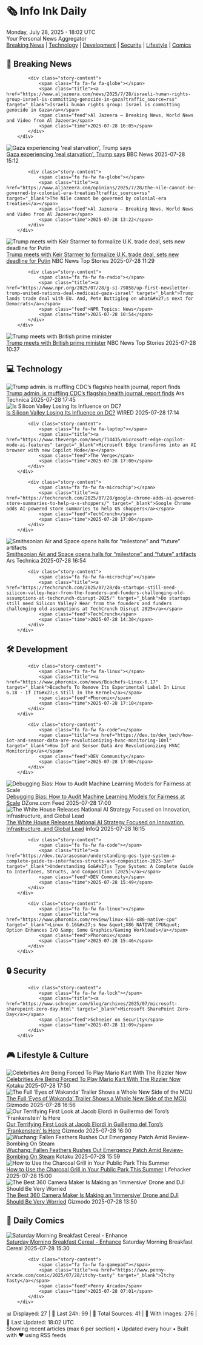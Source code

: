 <!-- Processing 54 RSS feeds at 2025-07-28 18:02:01 UTC -->
<!-- Processing: XKCD -->
<!-- Processing: Saturday Morning Breakfast Cereal -->
<!-- Processing: Penny Arcade -->
<!-- Processing: Poorly Drawn Lines -->
<!-- Processing: Dilbert -->
<!-- Processing: Questionable Content -->
<!-- Processing: CNN Top Stories -->
<!-- Processing: BBC Breaking News -->
<!-- Processing: CBC News -->
<!-- Error processing https://rss.cbc.ca/lineup/topstories.xml: The read operation timed out -->
<!-- Processing: Reuters World News -->
<!-- Processing: Guardian World News -->
<!-- Processing: TechCrunch -->
<!-- Processing: Ars Technica -->
<!-- Processing: WIRED -->
<!-- Processing: Slashdot -->
<!-- Processing: Hacker News -->
<!-- Processing: Phoronix Linux News -->
<!-- Processing: Linux.com -->
<!-- Processing: Ubuntu Blog -->
<!-- Processing: InfoQ -->
<!-- Processing: DZone -->
<!-- Processing: Martin Fowler -->
<!-- Processing: Kotaku -->
<!-- Processing: Schneier on Security -->
<!-- Generated 6 new posts out of 24 feeds processed -->
<div class="newspaper-header">
    <h1 class="newspaper-title">🗞️ Info Ink Daily</h1>
    <div class="newspaper-date">Monday, July 28, 2025 - 18:02 UTC</div>
    <div class="newspaper-subtitle">Your Personal News Aggregator</div>
</div>

<div class="newspaper-nav">
    <a href="#breaking">Breaking News</a> |
    <a href="#tech">Technology</a> |
    <a href="#dev">Development</a> |
    <a href="#security">Security</a> |
    <a href="#lifestyle">Lifestyle</a> |
    <a href="#webcomics">Comics</a>
</div>

<div class="news-section breaking-news" id="breaking">
<h2 class="section-header">🚨 Breaking News</h2>
<div class="stories-container">
<div class="story">
            
            <div class="story-content">
                <span class="fa fa-fw fa-globe"></span>
                <span class="title"><a href="https://www.aljazeera.com/news/2025/7/28/israeli-human-rights-group-israel-is-committing-genocide-in-gaza?traffic_source=rss" target="_blank">Israeli human rights group: Israel is committing genocide in Gaza</a></span>
                <span class="feed">Al Jazeera – Breaking News, World News and Video from Al Jazeera</span>
                <span class="time">2025-07-28 16:05</span>
            </div>
        </div>
<div class="story">
            <img src="https://ichef.bbci.co.uk/ace/standard/240/cpsprodpb/6f04/live/a66cc050-6bab-11f0-8dbd-f3d32ebd3327.jpg" alt="Gaza experiencing &#x27;real starvation&#x27;, Trump says" class="story-image" loading="lazy" onerror="this.style.display='none'">
            <div class="story-content">
                <span class="fa fa-fw fa-earth-americas"></span>
                <span class="title"><a href="https://www.bbc.com/news/articles/c62nr9rglm9o?at_medium=RSS&at_campaign=rss" target="_blank">Gaza experiencing &#x27;real starvation&#x27;, Trump says</a></span>
                <span class="feed">BBC News</span>
                <span class="time">2025-07-28 15:12</span>
            </div>
        </div>
<div class="story">
            
            <div class="story-content">
                <span class="fa fa-fw fa-globe"></span>
                <span class="title"><a href="https://www.aljazeera.com/opinions/2025/7/28/the-nile-cannot-be-governed-by-colonial-era-treaties?traffic_source=rss" target="_blank">The Nile cannot be governed by colonial-era treaties</a></span>
                <span class="feed">Al Jazeera – Breaking News, World News and Video from Al Jazeera</span>
                <span class="time">2025-07-28 13:22</span>
            </div>
        </div>
<div class="story">
            <img src="https://media-cldnry.s-nbcnews.com/image/upload/t_fit_1500w/rockcms/2025-07/250728-donald-trump-keir-starmer-mn-1050-dff405.jpg" alt="Trump meets with Keir Starmer to formalize U.K. trade deal, sets new deadline for Putin" class="story-image" loading="lazy" onerror="this.style.display='none'">
            <div class="story-content">
                <span class="fa fa-fw fa-broadcast-tower"></span>
                <span class="title"><a href="https://www.nbcnews.com/politics/trump-administration/live-blog/trump-starmer-european-union-china-tariffs-immigration-live-updates-rcna221277" target="_blank">Trump meets with Keir Starmer to formalize U.K. trade deal, sets new deadline for Putin</a></span>
                <span class="feed">NBC News Top Stories</span>
                <span class="time">2025-07-28 11:29</span>
            </div>
        </div>
<div class="story">
            
            <div class="story-content">
                <span class="fa fa-fw fa-radio"></span>
                <span class="title"><a href="https://www.npr.org/2025/07/28/g-s1-79858/up-first-newsletter-trump-united-nations-deal-medicaid-gaza-israel" target="_blank">Trump lands trade deal with EU. And, Pete Buttigieg on what&#x27;s next for Democrats</a></span>
                <span class="feed">NPR Topics: News</span>
                <span class="time">2025-07-28 10:54</span>
            </div>
        </div>
<div class="story">
            <img src="https://media-cldnry.s-nbcnews.com/image/upload/t_fit_1500w/mpx/2704722219/2025_07/starmer_trump_split-uc9714.jpg" alt="Trump meets with British prime minister" class="story-image" loading="lazy" onerror="this.style.display='none'">
            <div class="story-content">
                <span class="fa fa-fw fa-broadcast-tower"></span>
                <span class="title"><a href="https://www.nbcnews.com/video/trump-meets-with-british-prime-minister-243920965855" target="_blank">Trump meets with British prime minister</a></span>
                <span class="feed">NBC News Top Stories</span>
                <span class="time">2025-07-28 10:37</span>
            </div>
        </div>
</div>
</div>
<div class="news-section tech-news" id="tech">
<h2 class="section-header">💻 Technology</h2>
<div class="stories-container">
<div class="story">
            <img src="https://cdn.arstechnica.net/wp-content/uploads/2020/05/GettyImages-1207345894-500x500.jpg" alt="Trump admin. is muffling CDC’s flagship health journal, report finds" class="story-image" loading="lazy" onerror="this.style.display='none'">
            <div class="story-content">
                <span class="fa fa-fw fa-cog"></span>
                <span class="title"><a href="https://arstechnica.com/health/2025/07/trump-admin-is-muffling-cdcs-flagship-health-journal-report-finds/" target="_blank">Trump admin. is muffling CDC’s flagship health journal, report finds</a></span>
                <span class="feed">Ars Technica</span>
                <span class="time">2025-07-28 17:45</span>
            </div>
        </div>
<div class="story">
            <img src="https://media.wired.com/photos/68826e4e8153b05c7d2a0830/master/pass/Uncanny-Valley-Peter-Thiel-Business-2152107574.jpg" alt="Is Silicon Valley Losing Its Influence on DC?" class="story-image" loading="lazy" onerror="this.style.display='none'">
            <div class="story-content">
                <span class="fa fa-fw fa-bolt"></span>
                <span class="title"><a href="https://www.wired.com/story/uncanny-valley-podcast-is-silicon-valley-losing-its-influence-on-dc/" target="_blank">Is Silicon Valley Losing Its Influence on DC?</a></span>
                <span class="feed">WIRED</span>
                <span class="time">2025-07-28 17:14</span>
            </div>
        </div>
<div class="story">
            
            <div class="story-content">
                <span class="fa fa-fw fa-laptop"></span>
                <span class="title"><a href="https://www.theverge.com/news/714435/microsoft-edge-copilot-mode-ai-features" target="_blank">Microsoft Edge transforms into an AI browser with new Copilot Mode</a></span>
                <span class="feed">The Verge</span>
                <span class="time">2025-07-28 17:00</span>
            </div>
        </div>
<div class="story">
            
            <div class="story-content">
                <span class="fa fa-fw fa-microchip"></span>
                <span class="title"><a href="https://techcrunch.com/2025/07/28/google-chrome-adds-ai-powered-store-summaries-to-help-u-s-shoppers/" target="_blank">Google Chrome adds AI-powered store summaries to help US shoppers</a></span>
                <span class="feed">TechCrunch</span>
                <span class="time">2025-07-28 17:00</span>
            </div>
        </div>
<div class="story">
            <img src="https://cdn.arstechnica.net/wp-content/uploads/2025/07/futures-500x500.jpg" alt="Smithsonian Air and Space opens halls for “milestone” and “future” artifacts" class="story-image" loading="lazy" onerror="this.style.display='none'">
            <div class="story-content">
                <span class="fa fa-fw fa-cog"></span>
                <span class="title"><a href="https://arstechnica.com/space/2025/07/smithsonian-air-and-space-opens-halls-for-milestone-and-future-artifacts/" target="_blank">Smithsonian Air and Space opens halls for “milestone” and “future” artifacts</a></span>
                <span class="feed">Ars Technica</span>
                <span class="time">2025-07-28 16:54</span>
            </div>
        </div>
<div class="story">
            
            <div class="story-content">
                <span class="fa fa-fw fa-microchip"></span>
                <span class="title"><a href="https://techcrunch.com/2025/07/28/do-startups-still-need-silicon-valley-hear-from-the-founders-and-funders-challenging-old-assumptions-at-techcrunch-disrupt-2025/" target="_blank">Do startups still need Silicon Valley? Hear from the founders and funders challenging old assumptions at TechCrunch Disrupt 2025</a></span>
                <span class="feed">TechCrunch</span>
                <span class="time">2025-07-28 14:30</span>
            </div>
        </div>
</div>
</div>
<div class="news-section dev-news" id="dev">
<h2 class="section-header">🛠️ Development</h2>
<div class="stories-container">
<div class="story">
            
            <div class="story-content">
                <span class="fa fa-fw fa-linux"></span>
                <span class="title"><a href="https://www.phoronix.com/news/Bcachefs-Linux-6.17" target="_blank">Bcachefs To Remove Its Experimental Label In Linux 6.18 - If It&#x27;s Still In The Kernel</a></span>
                <span class="feed">Phoronix</span>
                <span class="time">2025-07-28 17:10</span>
            </div>
        </div>
<div class="story">
            
            <div class="story-content">
                <span class="fa fa-fw fa-code"></span>
                <span class="title"><a href="https://dev.to/dev_tech/how-iot-and-sensor-data-are-revolutionizing-hvac-monitoring-10nl" target="_blank">How IoT and Sensor Data Are Revolutionizing HVAC Monitoring</a></span>
                <span class="feed">DEV Community</span>
                <span class="time">2025-07-28 17:00</span>
            </div>
        </div>
<div class="story">
            <img src="https://dz2cdn1.dzone.com/thumbnail?fid=18534649&w=600" alt="Debugging Bias: How to Audit Machine Learning Models for Fairness at Scale" class="story-image" loading="lazy" onerror="this.style.display='none'">
            <div class="story-content">
                <span class="fa fa-fw fa-newspaper"></span>
                <span class="title"><a href="https://dzone.com/articles/debugging-bias-auditing-ml-models" target="_blank">Debugging Bias: How to Audit Machine Learning Models for Fairness at Scale</a></span>
                <span class="feed">DZone.com Feed</span>
                <span class="time">2025-07-28 17:00</span>
            </div>
        </div>
<div class="story">
            <img src="https://res.infoq.com/news/2025/07/america-ai-action-plan/en/headerimage/generatedHeaderImage-1753718082995.jpg" alt="The White House Releases National AI Strategy Focused on Innovation, Infrastructure, and Global Lead" class="story-image" loading="lazy" onerror="this.style.display='none'">
            <div class="story-content">
                <span class="fa fa-fw fa-info-circle"></span>
                <span class="title"><a href="https://www.infoq.com/news/2025/07/america-ai-action-plan/?utm_campaign=infoq_content&utm_source=infoq&utm_medium=feed&utm_term=global" target="_blank">The White House Releases National AI Strategy Focused on Innovation, Infrastructure, and Global Lead</a></span>
                <span class="feed">InfoQ</span>
                <span class="time">2025-07-28 16:15</span>
            </div>
        </div>
<div class="story">
            
            <div class="story-content">
                <span class="fa fa-fw fa-code"></span>
                <span class="title"><a href="https://dev.to/arasosman/understanding-gos-type-system-a-complete-guide-to-interfaces-structs-and-composition-2025-3an" target="_blank">Understanding Go&#x27;s Type System: A Complete Guide to Interfaces, Structs, and Composition [2025]</a></span>
                <span class="feed">DEV Community</span>
                <span class="time">2025-07-28 15:49</span>
            </div>
        </div>
<div class="story">
            
            <div class="story-content">
                <span class="fa fa-fw fa-linux"></span>
                <span class="title"><a href="https://www.phoronix.com/review/linux-616-x86-native-cpu" target="_blank">Linux 6.16&#x27;s New &quot;X86_NATIVE_CPU&quot; Option Enhances I/O &amp; Some Graphics/Gaming Workloads</a></span>
                <span class="feed">Phoronix</span>
                <span class="time">2025-07-28 15:46</span>
            </div>
        </div>
</div>
</div>
<div class="news-section security-news" id="security">
<h2 class="section-header">🔒 Security</h2>
<div class="stories-container">
<div class="story">
            
            <div class="story-content">
                <span class="fa fa-fw fa-lock"></span>
                <span class="title"><a href="https://www.schneier.com/blog/archives/2025/07/microsoft-sharepoint-zero-day.html" target="_blank">Microsoft SharePoint Zero-Day</a></span>
                <span class="feed">Schneier on Security</span>
                <span class="time">2025-07-28 11:09</span>
            </div>
        </div>
</div>
</div>
<div class="news-section lifestyle-news" id="lifestyle">
<h2 class="section-header">🎮 Lifestyle & Culture</h2>
<div class="stories-container">
<div class="story">
            <img src="https://i.kinja-img.com/image/upload/c_fit,q_80,w_636/0c378ca53ebf7a3488cae7c06dd49de9.jpg" alt="Celebrities Are Being Forced To Play Mario Kart With The Rizzler Now" class="story-image" loading="lazy" onerror="this.style.display='none'">
            <div class="story-content">
                <span class="fa fa-fw fa-gamepad"></span>
                <span class="title"><a href="https://kotaku.com/the-rizzler-mario-kart-world-sdcc-celebs-reedus-brie-1851787157" target="_blank">Celebrities Are Being Forced To Play Mario Kart With The Rizzler Now</a></span>
                <span class="feed">Kotaku</span>
                <span class="time">2025-07-28 17:50</span>
            </div>
        </div>
<div class="story">
            <img src="https://gizmodo.com/app/uploads/2025/07/Eyes-of-Wakanda-Black-Panther.jpg" alt="The Full ‘Eyes of Wakanda’ Trailer Shows a Whole New Side of the MCU" class="story-image" loading="lazy" onerror="this.style.display='none'">
            <div class="story-content">
                <span class="fa fa-fw fa-computer"></span>
                <span class="title"><a href="https://gizmodo.com/the-full-eyes-of-wakanda-trailer-shows-a-whole-new-side-of-the-mcu-2000635676" target="_blank">The Full ‘Eyes of Wakanda’ Trailer Shows a Whole New Side of the MCU</a></span>
                <span class="feed">Gizmodo</span>
                <span class="time">2025-07-28 16:56</span>
            </div>
        </div>
<div class="story">
            <img src="https://gizmodo.com/app/uploads/2025/07/Frankenstein-vanity-fair.jpg" alt="Our Terrifying First Look at Jacob Elordi in Guillermo del Toro’s ‘Frankenstein’ Is Here" class="story-image" loading="lazy" onerror="this.style.display='none'">
            <div class="story-content">
                <span class="fa fa-fw fa-computer"></span>
                <span class="title"><a href="https://gizmodo.com/our-terrifying-first-look-at-jacob-elordi-in-guillermo-del-toros-frankenstein-is-here-2000635591" target="_blank">Our Terrifying First Look at Jacob Elordi in Guillermo del Toro’s ‘Frankenstein’ Is Here</a></span>
                <span class="feed">Gizmodo</span>
                <span class="time">2025-07-28 16:00</span>
            </div>
        </div>
<div class="story">
            <img src="https://i.kinja-img.com/image/upload/c_fit,q_80,w_636/262566d0efe42e111b75fb75388fa373.png" alt="Wuchang: Fallen Feathers Rushes Out Emergency Patch Amid Review-Bombing On Steam" class="story-image" loading="lazy" onerror="this.style.display='none'">
            <div class="story-content">
                <span class="fa fa-fw fa-gamepad"></span>
                <span class="title"><a href="https://kotaku.com/wuchang-fallen-feather-soulslike-pc-performance-patch-1851786948" target="_blank">Wuchang: Fallen Feathers Rushes Out Emergency Patch Amid Review-Bombing On Steam</a></span>
                <span class="feed">Kotaku</span>
                <span class="time">2025-07-28 15:59</span>
            </div>
        </div>
<div class="story">
            <img src="https://lifehacker.com/imagery/articles/01K18RM2FE3NAZARYMEP6GHT0Y/hero-image.jpg" alt="How to Use the Charcoal Grill in Your Public Park This Summer" class="story-image" loading="lazy" onerror="this.style.display='none'">
            <div class="story-content">
                <span class="fa fa-fw fa-life-ring"></span>
                <span class="title"><a href="https://lifehacker.com/food-drink/how-to-use-the-charcoal-grill-in-your-public-park-this-summer?utm_medium=RSS" target="_blank">How to Use the Charcoal Grill in Your Public Park This Summer</a></span>
                <span class="feed">Lifehacker</span>
                <span class="time">2025-07-28 15:00</span>
            </div>
        </div>
<div class="story">
            <img src="https://gizmodo.com/app/uploads/2025/07/Insta360-Antigravity-Fish-Eye-shot.jpg" alt="The Best 360 Camera Maker Is Making an ‘Immersive’ Drone and DJI Should Be Very Worried" class="story-image" loading="lazy" onerror="this.style.display='none'">
            <div class="story-content">
                <span class="fa fa-fw fa-computer"></span>
                <span class="title"><a href="https://gizmodo.com/the-best-360-camera-maker-is-making-an-immersive-drone-and-dji-should-be-very-worried-2000635517" target="_blank">The Best 360 Camera Maker Is Making an ‘Immersive’ Drone and DJI Should Be Very Worried</a></span>
                <span class="feed">Gizmodo</span>
                <span class="time">2025-07-28 13:50</span>
            </div>
        </div>
</div>
</div>
<div class="news-section webcomics-section" id="webcomics">
<h2 class="section-header">🎨 Daily Comics</h2>
<div class="stories-container">
<div class="story">
            <img src="https://www.smbc-comics.com/comics/1753679085-20250728.png" alt="Saturday Morning Breakfast Cereal - Enhance" class="story-image" loading="lazy" onerror="this.style.display='none'">
            <div class="story-content">
                <span class="fa fa-fw fa-smile"></span>
                <span class="title"><a href="https://www.smbc-comics.com/comic/enhance-2" target="_blank">Saturday Morning Breakfast Cereal - Enhance</a></span>
                <span class="feed">Saturday Morning Breakfast Cereal</span>
                <span class="time">2025-07-28 15:30</span>
            </div>
        </div>
<div class="story">
            
            <div class="story-content">
                <span class="fa fa-fw fa-gamepad"></span>
                <span class="title"><a href="https://www.penny-arcade.com/comic/2025/07/28/itchy-tasty" target="_blank">Itchy Tasty</a></span>
                <span class="feed">Penny Arcade</span>
                <span class="time">2025-07-28 07:01</span>
            </div>
        </div>
</div>
</div>

<div class="newspaper-footer">
    <div class="stats">
        📊 Displayed: 27 | 📅 Last 24h: 99 | 📡 Total Sources: 41 | 📸 With Images: 276 |
        🔄 Last Updated: 18:02 UTC
    </div>
    <div class="footer-note">
        Showing recent articles (max 6 per section) • Updated every hour • Built with ❤️ using RSS feeds
    </div>
</div>
